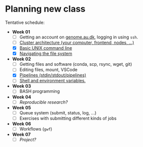 # Planning new class

Tentative schedule:

- **Week 01**
  - [ ] Getting an account on [genome.au.dk](https://genome.au.dk), logging in using `ssh`.
  - [ ] [Cluster architecture (your computer, frontend, nodes, ...)](docs/architecture.md)
  - [x] [Basic UNIX command line](docs/basic-unix-commands.md)
  - [x] [Navigating the file system](docs/navigating-file-system.md)

- **Week 02**
  - [ ] Getting files and software (conda, scp, rsync, wget, git)
  - [ ] Editing files, mount, VSCode
  - [x] [Pipelines (stdin/stdout/pipelines)](docs/pipelines.md)
  - [ ] [Shell and environment variables.](docs/variables.md)

- **Week 03**
  - [ ] BASH programming

- **Week 04**
  - [ ] *Reproducible research?*

- **Week 05**
  - [ ] Queue system (submit, status, log, ...)
  - [ ] Exercises with submitting different kinds of jobs

- **Week 06**
  - [ ] Workflows (`gwf`)

- **Week 07**
  - [ ] *Project?*
